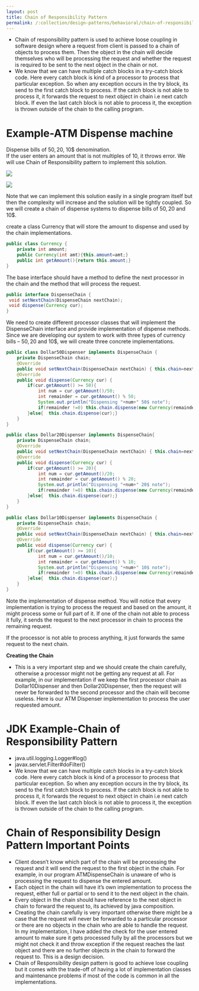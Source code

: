 ```yaml
---
layout: post
title: Chain of Responsibility Pattern
permalink: /:collection/design-patterns/behavioral/chain-of-responsibility-pattern
---
```


-	Chain of responsibility pattern is used to achieve loose coupling in software design where a request from client is passed to a chain of objects to process them. Then the object in the chain will decide themselves who will be processing the request and whether the request is required to be sent to the next object in the chain or not.
-	We know that we can have multiple catch blocks in a try-catch block code. Here every catch block is kind of a processor to process that particular exception. So when any exception occurs in the try block, its send to the first catch block to process. If the catch block is not able to process it, it forwards the request to next object in chain i.e next catch block. If even the last catch block is not able to process it, the exception is thrown outside of the chain to the calling program.

# Example-ATM Dispense machine
Dispense bills of 50$, 20$, 10$ denomination.  
If the user enters an amount that is not multiples of 10, it throws error. We will use Chain of Responsibility pattern to implement this solution. 

![]({{site.cdn}}/design-patterns/behavioral-chain-of-responsibility-example.png)

![]({{site.cdn}}/design-patterns/behavioral-chain-of-responsibility.png)

Note that we can implement this solution easily in a single program itself but then the complexity will increase and the solution will be tightly coupled. So we will create a chain of dispense systems to dispense bills of 50$, 20$ and 10$.


create a class Currency that will store the amount to dispense and used by the chain implementations.
```java
public class Currency {
	private int amount;	
	public Currency(int amt){this.amount=amt;}	
	public int getAmount(){return this.amount;}
}
```

The base interface should have a method to define the next processor in the chain and the method that will process the request.

```java
public interface DispenseChain {
 void setNextChain(DispenseChain nextChain);	
 void dispense(Currency cur);
}
```

We need to create different processor classes that will implement the DispenseChain interface and provide implementation of dispense methods. Since we are developing our system to work with three types of currency bills – 50$, 20$ and 10$, we will create three concrete implementations.

```java
public class Dollar50Dispenser implements DispenseChain {
	private DispenseChain chain;	
	@Override
	public void setNextChain(DispenseChain nextChain) {	this.chain=nextChain;	}
	@Override
	public void dispense(Currency cur) {
		if(cur.getAmount() >= 50){
			int num = cur.getAmount()/50;
			int remainder = cur.getAmount() % 50;
			System.out.println("Dispensing "+num+" 50$ note");
			if(remainder !=0) this.chain.dispense(new Currency(remainder));
		}else{	this.chain.dispense(cur);}
	}
}
```
```java
public class Dollar20Dispenser implements DispenseChain{
	private DispenseChain chain;	
	@Override
	public void setNextChain(DispenseChain nextChain) {	this.chain=nextChain;	}
	@Override
	public void dispense(Currency cur) {
		if(cur.getAmount() >= 20){
			int num = cur.getAmount()/20;
			int remainder = cur.getAmount() % 20;
			System.out.println("Dispensing "+num+" 20$ note");
			if(remainder !=0) this.chain.dispense(new Currency(remainder));
		}else{	this.chain.dispense(cur);}
	}
}
```
```java
public class Dollar10Dispenser implements DispenseChain {
	private DispenseChain chain;	
	@Override
	public void setNextChain(DispenseChain nextChain) {	this.chain=nextChain;	}
	@Override
	public void dispense(Currency cur) {
		if(cur.getAmount() >= 10){
			int num = cur.getAmount()/10;
			int remainder = cur.getAmount() % 10;
			System.out.println("Dispensing "+num+" 10$ note");
			if(remainder !=0) this.chain.dispense(new Currency(remainder));
		}else{	this.chain.dispense(cur);}
	}
}
```

Note the implementation of dispense method. You will notice that every implementation is trying to process the request and based on the amount, it might process some or full part of it. If one of the chain not able to process it fully, it sends the request to the next processor in chain to process the remaining request. 

If the processor is not able to process anything, it just forwards the same request to the next chain.

**Creating the Chain**
- This is a very important step and we should create the chain carefully, otherwise a processor might not be getting any request at all. For example, in our implementation if we keep the first processor chain as Dollar10Dispenser and then Dollar20Dispenser, then the request will never be forwarded to the second processor and the chain will become useless. Here is our ATM Dispenser implementation to process the user requested amount.

# JDK Example-Chain of Responsibility Pattern
- java.util.logging.Logger#log()
- javax.servlet.Filter#doFilter()
- We know that we can have multiple catch blocks in a try-catch block code. Here every catch block is kind of a processor to process that particular exception. So when any exception occurs in the try block, its send to the first catch block to process. If the catch block is not able to process it, it forwards the request to next object in chain i.e next catch block. If even the last catch block is not able to process it, the exception is thrown outside of the chain to the calling program.

# Chain of Responsibility Design Pattern Important Points
-	Client doesn’t know which part of the chain will be processing the request and it will send the request to the first object in the chain. For example, in our program ATMDispenseChain is unaware of who is processing the request to dispense the entered amount.
-	Each object in the chain will have it’s own implementation to process the request, either full or partial or to send it to the next object in the chain.
-	Every object in the chain should have reference to the next object in chain to forward the request to, its achieved by java composition.
-	Creating the chain carefully is very important otherwise there might be a case that the request will never be forwarded to a particular processor or there are no objects in the chain who are able to handle the request. In my implementation, I have added the check for the user entered amount to make sure it gets processed fully by all the processors but we might not check it and throw exception if the request reaches the last object and there are no further objects in the chain to forward the request to. This is a design decision.
-	Chain of Responsibility design pattern is good to achieve lose coupling but it comes with the trade-off of having a lot of implementation classes and maintenance problems if most of the code is common in all the implementations.